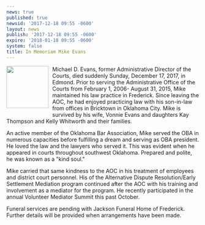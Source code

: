 ```yaml
---
news: true
published: true
newsid: '2017-12-18 09:55 -0600'
layout: news
publish: '2017-12-18 09:55 -0600'
expire: '2018-01-18 09:55 -0600'
system: false
title: In Memoriam Mike Evans
---
```

<img style="width: 110px; float: left; margin: 0 10px 10px 0;" src="http://www.oscn.net/images/news/mike-evans.jpg" />

Michael D. Evans, former Administrative Director of the Courts, died suddenly Sunday, December 17, 2017, in Edmond.  Prior to serving the Administrative Office of the Courts from February 1, 2006- August 31, 2015, Mike maintained his law practice in Frederick. Since leaving the AOC, he had enjoyed practicing law with his son-in-law from offices in Bricktown in Oklahoma City. Mike is survived by his wife, Vonnie Evans and daughters Kay Thompson and Kelly Whitworth and their families.

An active member of the Oklahoma Bar Association, Mike served the OBA in numerous capacities before fulfilling a dream and serving as OBA president.  He loved the law and the lawyers who served it.  This was evident when he appeared in courts throughout southwest Oklahoma.  Prepared and polite, he was known as a "kind soul." 

Mike carried that same kindness to the AOC in his treatment of employees and district court personnel.  His of the Alternative Dispute Resolution/Early Settlement Mediation program continued after the AOC with his training and involvement as a mediator for the program.  He recently participated in the annual Volunteer Mediator Summit this past October.

Funeral services are pending with Jackson Funeral Home of Frederick.  Further details will be provided when arrangements have been made.
